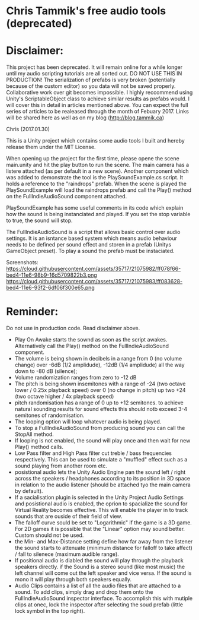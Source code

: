 # Chris Tammik's free audio tools (deprecated)

# Disclaimer:

This project has been deprecated. It will remain online for a while longer until my audio scripting tutorials are all sorted out. DO NOT USE THIS IN PRODUCTION! The serialization of prefabs is very broken (potentially because of the custom editor) so you data will not be saved properly. Collaborative work over git becomes impossible.
I highly reccommend using Unity's ScriptableObject class to achieve similar results as prefabs would. I will cover this in detail in articles mentioned above. You can expect the full series of articles to be realeased through the month of Febuary 2017. Links will be shared here as well as on my blog (http://blog.tammik.ca)

Chris
(2017.01.30)

This is a Unity project which contains some audio tools I built and hereby release them under the MIT License.

When opening up the project for the first time, please opene the scene main.unity and hit the play button to run the scene. The main camera has a listere attached (as per default in a new scene). Another component which was added to demonstrate the tool is the PlaySoundExample.cs script. It holds a reference to the "raindrops" prefab. When the scene is played the PlaySoundExample will load the raindrops prefab and call the Play() method on the FullIndieAudioSound component attached.

PlaySoundExample has some useful comments in its code which explain how the sound is being instanciated and played. If you set the stop variable to true, the sound will stop.

The FullIndieAudioSound is a script that allows basic control over audio settings. It is an isntance based system which means audio behaviour needs to be defined per sound effect and storen in a prefab (Unitys GameObject preset). To play a sound the prefab must be instaciated.

Screenshots:
https://cloud.githubusercontent.com/assets/35717/21075982/ff078f66-bed4-11e6-98b9-16d5709822b3.png
https://cloud.githubusercontent.com/assets/35717/21075983/ff083628-bed4-11e6-93f2-6df06f300e65.png

# Reminder:

Do not use in production code. Read disclaimer above.

- Play On Awake starts the sownd as soon as the script awakes. Alternatively call the Play() method on the FullIndieAudioSound component.
- The volume is being shown in decibels in a range from 0 (no volume change) over -6dB (1/2 amplidude), -12dB (1/4 amplidude) all the way down to -80 dB (silence);
- Volume randomization ranges from zero to -12 dB
- The pitch is being shown insemitones with a range of -24 (two octave lower / 0.25x playback speed) over 0 (no change in pitch) up two +24 (two octave higher / 4x playback speed)
- pitch randomisation has a range of 0 up to +12 semitones. to achieve natural sounding results for sound effects this should notb exceed 3-4 semitones of randomisation.
- The looping option will loop whatever audio is being played.
- To stop a FullIndieAudioSound from producing sound you can call the StopAll method.
- If looping is not enabled, the sound will play once and then wait for new Play() method calls.
- Low Pass filter and High Pass filter cut treble / bass frequencies respectively. This can be used to simulate a "muffled" effect such as a sound playing from another room etc.
- posistional audio lets the Unity Audio Engine pan the sound left / right across the speakers / headphones according to its position in 3D space in relation to the audio listener (should be attached tyo the main camera by default).
- If a sacialisation plugin is selected in the Unity Project Audio Settings and posistional audio is enabled, the oprion to spacialize the sound for Virtual Reality becomes effective. This will enable the player in  to track sounds that are ouside of their field of view.
- The falloff curve sould be set to "Logarithmic" if the game is a 3D game. For 2D games it is possible that the "Linear" option may sound better. Custom should not be used.
- the Min- and Max-Distance setting define how far away from the listener the sound starts to attenuate (minimum distance for falloff to take affect) / fall to silenece (maximum audible range).
- If positional audio is diabled the sound will play through the playback speakers directly. if the Sound is a stereo sound (like most music) the left channel will come out the left speaker and vice versa. If the sound is mono it will play through both speakers equally.
- Audio Clips contains a list of all the audio files that are attached to a sound. To add clips, simply drag and drop them onto the FullIndieAudioSound inspector interface. To accomplish this with mutiple clips at onec, lock the inspector after selecting the soud prefab (little lock symbol in the top right).
